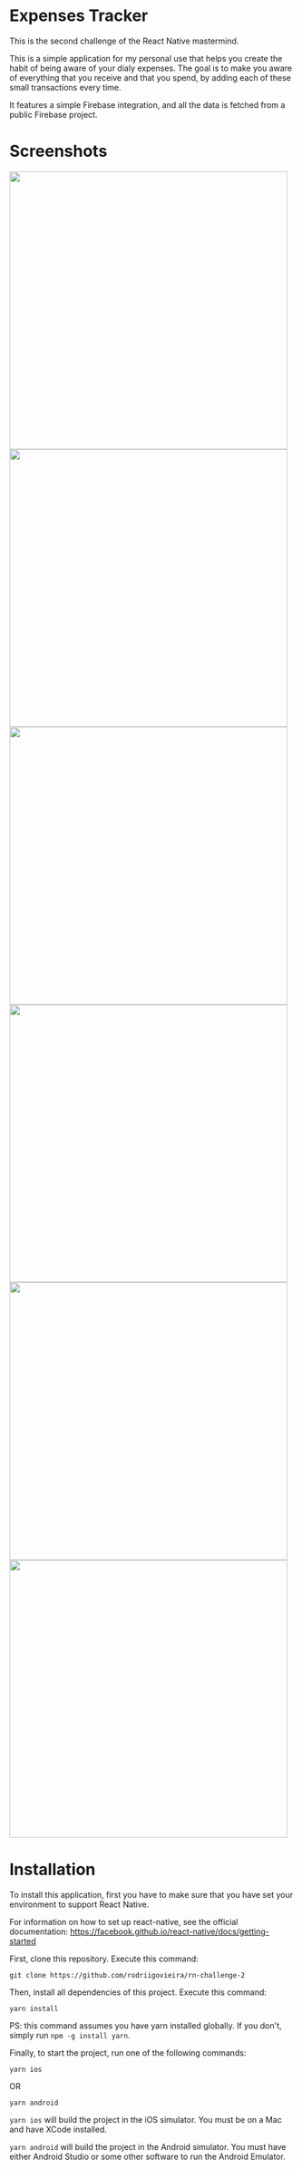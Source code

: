 # Expenses Tracker

This is the second challenge of the React Native mastermind.

This is a simple application for my personal use that helps you create the habit of being aware of your dialy expenses. The goal is to make you aware of everything that you receive and that you spend, by adding each of these small transactions every time.

It features a simple Firebase integration, and all the data is fetched from a public Firebase project.

# Screenshots

<img src="/assets_github/HomePage.jpeg" height="490"> <img src="/assets_github/CreateExpenseGreen.jpeg" height="490"> <img src="/assets_github/CreateExpenseRed.jpeg" height="490">
<img src="/assets_github/ExpensesPage.jpeg" height="490"> <img src="/assets_github/Drawer.jpeg" height="490"> <img src="/assets_github/HomePageError.jpeg" height="490">


# Installation

To install this application, first you have to make sure that you have set your environment to support React Native.

For information on how to set up react-native, see the official documentation: https://facebook.github.io/react-native/docs/getting-started

First, clone this repository. Execute this command:

```
git clone https://github.com/rodriigovieira/rn-challenge-2
```

Then, install all dependencies of this project. Execute this command:

```
yarn install
```

PS: this command assumes you have yarn installed globally. If you don't, simply run `npm -g install yarn`.

Finally, to start the project, run one of the following commands:

```
yarn ios
```

OR

```
yarn android
```

`yarn ios` will build the project in the iOS simulator. You must be on a Mac and have XCode installed.

`yarn android` will build the project in the Android simulator. You must have either Android Studio or some other software to run the Android Emulator.
